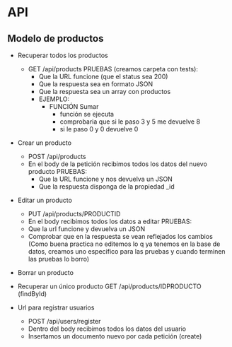 # API

## Modelo de productos

- Recuperar todos los productos
    - GET /api/products
    PRUEBAS (creamos carpeta con tests):
        - Que la URL funcione (que el status sea 200)
        - Que la respuesta sea en formato JSON
        - Que la respuesta sea un array con productos
        - EJEMPLO:
            - FUNCIÓN Sumar
                - función se ejecuta
                - comprobaria que si le paso 3 y 5 me devuelve 8
                - si le paso 0 y 0 devuelve 0 

- Crear un producto
    - POST /api/products
    - En el body de la petición recibimos todos los datos del nuevo producto
    PRUEBAS: 
        - Que la URL funcione y nos devuelva un JSON
        - Que la respuesta disponga de la propiedad _id

- Editar un producto
    - PUT /api/products/PRODUCTID
    - En el body recibimos todos los datos a editar
    PRUEBAS:
    - Que la url funcione y devuelva un JSON
    - Comprobar que en la respuesta se vean reflejados los cambios
    (Como buena practica no editemos lo q ya tenemos en la base de datos, creamos uno especifico para las pruebas y cuando terminen las pruebas lo borro)

- Borrar un producto

- Recuperar un único producto
    GET /api/products/IDPRODUCTO (findById)

- Url para registrar usuarios
    - POST /api/users/register
    - Dentro del body recibimos todos los datos del usuario
    - Insertamos un documento nuevo por cada petición (create)

